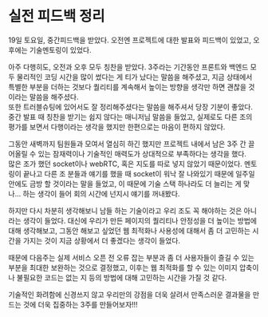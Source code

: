 # 실전 피드백 정리

19일 토요일, 중간피드백을 받았다.
오전엔 프로젝트에 대한 발표와 피드백이 있었고,
오후에는 기술멘토링이 있었다.

아주 다행히도, 오전과 오후 모두 칭찬을 받았다.
3주라는 기간동안 프론트와 백엔드 모두 물리적인 코딩 시간을 많이 썼다는 게 티가 났다는 말씀을 해주셨고, 지금 상태에서 특별한 부분을 더하는 것보다 퀄리티를 계속해서 높이는 방향을 생각만 하면 괜찮을 것이라는 말씀을 해주셨다.  
또한 트러블슈팅에 있어서도 잘 정리해주셨다는 말씀을 해주셔서 당장 기분이 좋았다.  
중간 발표 때 칭찬을 받기는 쉽지 않다는 매니저님 말씀을 들었고, 실제로도 다른 조의 평가를 보면서 다행이라는 생각을 했지만 한편으로는 마음이 편하지 않았다.

그동안 새벽까지 팀원들과 모여서 열심히 하긴 했지만 프로젝트 내에서 남은 3주 간 끌어올릴 수 있는 잠재력이나 기술적인 매력도가 상대적으로 부족하다는 생각을 했다.  
많은 조가 했던 socket이나 webRTC, 혹은 지도를 따로 넣지 않았기 때문이었다. 멘토링이 끝나고 다른 조 분들과 얘기를 했을 때 socket이 워낙 잘 나와있기 때문에 일주일 안에도 금방 할 것이라는 말을 들었고, 이 때문에 기술 스택 하나라도 더 늘리는 게 맞나... 하는 생각이 들어 회의 시간에 넌지시 얘기를 꺼내봤다.

하지만 다시 차분히 생각해보니 남들 하는 기술이라고 우리 조도 꼭 해야하는 것은 아니라는 생각이 들었다. 대신에 우리가 만든 페이지의 퀄리티나 안정성을 더 높이는 방법에 대해 생각해보고, 그동안 해보고 싶었던 웹 최적화나 사용성에 대해서 좀 더 고민하는 시간을 가지는 것이 지금 상황에서 더 좋겠다는 생각이 들었다.

때문에 다음주는 실제 서비스 오픈 전 오류 잡는 부분과 좀 더 사용자들이 즐길 수 있는 부분을 최대한 보완하는 것으로 결정했고, 이후는 웹 최적화를 할 수 있는 이미지 압축이나 불필요한 코드는 없는 지 등의 방법에 대해 고민하는 시간을 가질 것 같다.

기술적인 화려함에 신경쓰지 않고 우리만의 강점을 더욱 살려서 만족스러운 결과물을 만드는 것에 더욱 집중하는 3주를 만들어보자!!!
